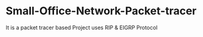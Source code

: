 # Small-Office-Network-Packet-tracer
It is a packet tracer based Project uses RIP &amp; EIGRP Protocol 
